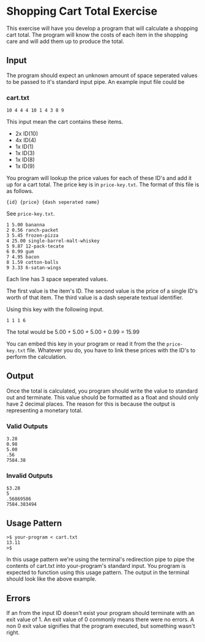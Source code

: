 # Shopping Cart Total Exercise

This exercise will have you develop a program that will calculate a shopping cart total.
The program will know the costs of each item in the shopping care and will add them up to produce the total.

## Input

The program should expect an unknown amount of space seperated values to be passed to it's standard input pipe.
An example input file could be

### cart.txt

```
10 4 4 4 10 1 4 3 8 9
```

This input mean the cart contains these items.

- 2x ID(10)
- 4x ID(4)
- 1x ID(1)
- 1x ID(3)
- 1x ID(8)
- 1x ID(9)

You program will lookup the price values for each of these ID's and add it up for a cart total.
The price key is in `price-key.txt`.
The format of this file is as follows.

```
{id} {price} {dash seperated name}
```

See `price-key.txt`.

```
1 5.00 bananna
2 0.56 ranch-packet
3 5.45 frozen-pizza
4 25.00 single-barrel-malt-whiskey
5 9.87 12-pack-tecate
6 0.99 gum
7 4.95 bacon
8 1.59 cotton-balls
9 3.33 6-satan-wings
```

Each line has 3 space seperated values.

The first value is the item's ID.
The second value is the price of a single ID's worth of that item.
The third value is a dash seperate textual identifier.

Using this key with the following input.

```
1 1 1 6
```

The total would be 5.00 + 5.00 + 5.00 + 0.99 = 15.99

You can embed this key in your program or read it from the the `price-key.txt` file.
Whatever you do, you have to link these prices with the ID's to perform the calculation.

## Output

Once the total is calculated, you program should write the value to standard out and terminate.
This value should be formatted as a float and should only have 2 decimal places.
The reason for this is because the output is representing a monetary total.

### Valid Outputs

```
3.28
0.98
5.00
.56
7584.38
```

### Invalid Outputs

```
$3.28
5
.56869586
7584.383494
```

## Usage Pattern

```
>$ your-program < cart.txt
13.11
>$
```

In this usage pattern we're using the terminal's redirection pipe to pipe the contents of cart.txt into your-program's standard input.
You program is expected to function using this usage pattern.
The output in the terminal should look like the above example.

## Errors

If an from the input ID doesn't exist your program should terminate with an exit value of 1.
An exit value of 0 commonly means there were no errors.
A non 0 exit value signifies that the program executed, but something wasn't right.
